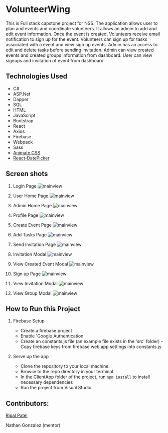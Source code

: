 # VolunteerWing

This is Full stack capstone project for NSS. The application allows user to plan and events and coordinate volunteers. It allows an admin to add and edit event information. Once the event is created, Volunteers receive email notification to sign up for the event. Volunteers can sign up for tasks associated with a event and view sign up events. Admin has an access to edit and delete tasks before sending invitation. Admin can view created events and created groups information from dashboard. User can view signups and invitation of event from dashboard.

## Technologies Used
* C#
* ASP.Net
* Dapper
* SQL
* HTML
* JavaScript
* Bootstrap
* React
* Axios
* Firebase
* Webpack
* Sass
* [Animate CSS](https://daneden.github.io/animate.css/)
* [React-DatePicker](https://www.npmjs.com/package/react-datepicker)


## Screen shots

1. Login Page
![mainview](./VolunteerWing/screenshots/LogInPage.png)

2. User Home Page
![mainview](./VolunteerWing/screenshots/userHomePage.png)

3. Admin Home Page
![mainview](./VolunteerWing/screenshots/adminHomePage.png)

4. Profile Page
![mainview](./VolunteerWing/screenshots/profilePage.png)

5. Create Event Page
![mainview](./VolunteerWing/screenshots/createEventPage.png)

6. Add Tasks Page
![mainview](./VolunteerWing/screenshots/addTasksModal.png)

7. Send Invitation Page
![mainview](./VolunteerWing/screenshots/eventForInvitationPage.png)

8. Invitation Modal
![mainview](./VolunteerWing/screenshots/sendInvitationModal.png)

9. View Created Event Modal
![mainview](./VolunteerWing/screenshots/viewCreatedEventModal.png)

10. Sign up Page
![mainview](./VolunteerWing/screenshots/signupPage.png)

11. View Invitation Modal
![mainview](./VolunteerWing/screenshots/invitationModal.png)

12. View Group Modal
![mainview](./VolunteerWing/screenshots/groupModal.png)


## How to Run this Project

1. Firebase Setup
    - Create a firebase project
    - Enable 'Google Authentication'
    - Create an constants.js file (an example file exists in the 'src' folder) -Copy firebase keys from firebase web app settings into constants.js

2. Serve up the app
    - Clone the repository to your local machine.
    - Browse to the repo directory in your terminal
    - In the ClientApp folder of the project, run `npm install` to install necessary dependencies
    - Run the project from Visual Studio

## Contributors:
[Ripal Patel](https://github.com/ripalpate/VolunteerWing)

Nathan Gonzalez (mentor)